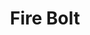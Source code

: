 ---
title: "Fire Bolt"
permalink: /spells/fire-bolt/
tags:
  - Spell
  - Cantrip
  - Evocation
  - Damage
  - Fire
available_for:
  - Sorcerer
  - Wizard
level: "Cantrip"
school: "Evocation"
range: "120 ft"
comp:
  - V
  - S
attack: "Ranged"
effect: "Fire"
description: |
  You hurl a mote of fire at a creature or object within range. Make a ranged spell attack against the target. On a hit, the target takes 1d10 fire damage. A flammable object hit by this spell ignites if it isn't being worn or carried.

  This spell's damage increases by 1d10 when you reach 5th level (2d10), 11th level (3d10), and 17th level (4d10).
excerpt: "You hurl a mote of fire at a creature or object within range."
source: "Basic Rules"
---